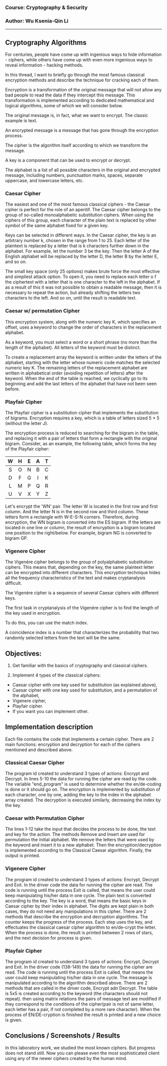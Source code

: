 
### Course: Cryptography & Security
### Author: Wu Ksenia-Qin Li 

----

## Cryptography Algorithms 
For centuries, people have come up with ingenious ways to hide information - ciphers, while others have come up with 
even more ingenious ways to reveal information - hacking methods.

In this thread, I want to briefly go through the most famous classical encryption methods and describe the technique 
for cracking each of them.

Encryption is a transformation of the original message that will not allow any bad people to read the data if they 
intercept this message. This transformation is implemented according to dedicated mathematical and logical algorithms, 
some of which we will consider below.

The original message is, in fact, what we want to encrypt. The classic example is text.

An encrypted message is a message that has gone through the encryption process.

The cipher is the algorithm itself according to which we transform the message.

A key is a component that can be used to encrypt or decrypt.

The alphabet is a list of all possible characters in the original and encrypted message, including numbers, punctuation 
marks, spaces, separate uppercase, and lowercase letters, etc.

 ### Caesar Cipher 
The easiest and one of the most famous classical ciphers - the Caesar cipher is perfect for the role of an aperitif.
The Caesar cipher belongs to the group of so-called monoalphabetic substitution ciphers. When using the ciphers of this 
group, each character of the plain text is replaced by other symbol of the same alphabet fixed for a given key.

Keys can be selected in different ways. In the Caesar cipher, the key is an arbitrary number k, chosen in the range 
from 1 to 25. Each letter of the plaintext is replaced by a letter that is k characters further down in the alphabet. 
For example, let the number 3 be the key. Then the letter A of the English alphabet will be replaced by the letter D, 
the letter B by the letter E, and so on.

The small key space (only 25 options) makes brute force the most effective and simpliest attack option.
To open it, you need to replace each letter o f the ciphertext with a letter that is one character to the left in the 
alphabet. If as a result of this it was not possible to obtain a readable message, then it is necessary to repeat the 
action, but already shifting the letters two characters to the left. And so on, until the result is readable text.

 ### Caesar w/ permutation Cipher

This encryption system, along with the numeric key K, which specifies an offset, uses a keyword to change the order of 
characters in the replacement alphabet.

As a keyword, you must select a word or a short phrase (no more than the length of the alphabet). All letters of the 
keyword must be distinct.

To create a replacement array the keyword is written under the letters of the alphabet, starting with the letter whose 
numeric code matches the selected numeric key K. The remaining letters of the replacement alphabet are written in 
alphabetical order (avoiding repetition of letters) after the keyword. When the end of the table is reached, we 
cyclically go to its beginning and add the last letters of the alphabet that have not been seen before.

 ### Playfair Cipher
The Playfair cipher is a substitution cipher that implements the substitution of bigrams. Encryption requires a key, 
which is a table of letters sized 5 * 5 (without the letter J).

The encryption process is reduced to searching for the bigram in the table, and replacing it with a pair of letters 
that form a rectangle with the original bigram.
Consider, as an example, the following table, which forms the key of the Playfair cipher:

|   W   |   H   |   E   |   A   |   T   |
|:-----:|:-----:|:-----:|:-----:|:-----:|
|   S   |   O   |   N   |   B   |   C   |
|   D   |   F   |   G   |   I   |   K   |
|   L   |   M   |   P   |   Q   |   R   |
|   U   |   V   |   X   |   Y   |   Z   |

Let's encrypt the 'WN' pair. The letter W is located in the first row and first column. And the letter N is in the 
second row and third column. These letters form a rectangle with W-E-S-N corners. Therefore, during encryption, the WN 
bigram is converted into the ES bigram.
If the letters are located in one line or column, the result of encryption is a bigram located one position to the 
right/below. For example, bigram NG is converted to bigram GP.

### Vigenere Cipher 

The Vigenère cipher belongs to the group of polyalphabetic substitution ciphers. This means that, depending on the key, 
the same plaintext letter can be encrypted into different characters. This encryption technique hides all the 
frequency characteristics of the text and makes cryptanalysis difficult.

The Vigenère cipher is a sequence of several Caesar ciphers with different keys.

The first task in cryptanalysis of the Vigenère cipher is to find the length of the key used in encryption.

To do this, you can use the match index.

A coincidence index is a number that characterizes the probability that two randomly selected letters from the text 
will be the same.

## Objectives:

1. Get familiar with the basics of cryptography and classical ciphers.

2. Implement 4 types of the classical ciphers:

* Caesar cipher with one key used for substitution (as explained above),
* Caesar cipher with one key used for substitution, and a permutation of the alphabet,
* Vigenere cipher,
* Playfair cipher.
* If you want you can implement other.

## Implementation description
 
Each file contains the code that implements a certain cipher. There are 2 main functions: encryption and decryption for 
each of the ciphers mentioned and described above.

### Classical Caesar Cipher

The program id created to understand 3 types of actions: Encrypt and Decrypt. In lines 5-10 the data for running the 
cipher are read by the code. The variable "end_program" is used to determine whether the en/de-coding is done or it 
should go on. The encryption is implemented by substitution of each character, one by one, adding the key to the index 
in the alphabet array created. The decryption is executed similarly, decreasing the index by the key. 

### Caesar with Permutation Cipher 

The lines 1-12 take the input that decides the process to be done, the text and key for the action. The methods Remove 
and Insert are used for permutation the initial alphabet. We remove the letters that were used by the keyword and insert
it to a new alphabet. Then the encryption/decryption is implemented according to the Classical Caesar algorithm. Finally, 
the output is printed. 

### Vigenere Cipher 

The program id created to understand 3 types of actions: Encrypt, Decrypt and Exit. In the driver code the data for 
running the cipher are read. The code is running until the process Exit is called, that means the user could keep
manipulating his/her data in one cycle. The plain text is converted according to the key. The key is a word, that means 
the basic keys in Caesar cipher by their index in alphabet. The digits are kept plain in both cases, they do not need any 
manipulations in this cipher. There are 2 methods that describe the encryption and decryption algorithms. The counter 
keeps the progress of the process. Each step uses the key, and effectuates the classical caesar cipher algorithm to 
en/de-crypt the letter. When the process is done, the result is printed between 2 rows of stars, and the next decision 
for process is given. 

### Playfair Cipher

The program id created to understand 3 types of actions: Encrypt, Decrypt and Exit. In the driver code (138-149) the 
data for running the cipher are read. The code is running until the process Exit is called, that means the user could 
keep manipulating his/her data in one cycle. The message is manipulated according to the algorithm described above. 
There are 2 methods that are called in the driver code, Encrypt adn Decrypt. The table is 5x5 is created according to 
the keyword (the characters should not repeat). then using matrix relations the pairs of message text are modified if 
they correspond to the conditions of the cipher(pair is not of same letter, each letter has a pair, if not completed by
a more rare character). When the process of EN/DE-cryption is finished the result is printed and a new choice is given.

## Conclusions / Screenshots / Results
In this laboratory work, we studied the most known ciphers. But progress does not stand still. Now you can please
even the most sophisticated client using any of the newer ciphers created by the human mind.